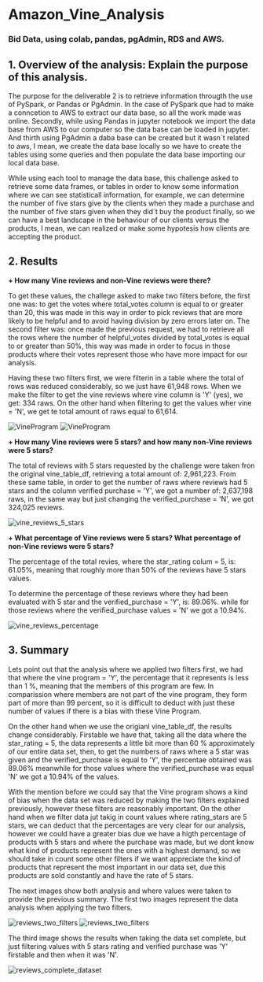 # Amazon_Vine_Analysis
### Bid Data, using colab, pandas, pgAdmin, RDS and AWS.

## 1.  Overview of the analysis: Explain the purpose of this analysis.
  
  The purpose for the deliverable 2 is to retrieve information througth the use of PySpark, or Pandas or PgAdmin. 
In the case of PySpark que had to make a conncetion to AWS to extract our data base, so all the work made was online. Secondly, while using Pandas in jupyter notebook we import the data base from AWS to our computer so the data base can be loaded in jupyter. And thirth using PgAdmin a daba base can be created but it wasn´t related to aws, I mean, we create the data base locally so we have to create the tables using some queries and then populate the data base importing our local data base.
  
While using each tool to manage the data base, this challenge asked to retrieve some data frames, or tables in order to know some information where we can see statisticall information, for example, we can determine the number of five stars give by the clients when they made a purchase and the number of five stars given when they did´t buy the product finally, so we can have a best landscape in the behaviour of our clients versus the products, I mean, we can realized or make some hypotesis how clients are accepting the product.


## 2.  Results

**+ How many Vine reviews and non-Vine reviews were there?**

To get these values, the challege asked to make two filters before, the first one was:  to get the votes where total_votes column is equal to or greater than 20, this was made in this way in order to pick reviews that are more likely to be helpful and to avoid having division by zero errors later on. The second filter was: once made the previous request, we had to retrieve all the rows where the number of helpful_votes divided by total_votes is equal to or greater than 50%, this way was made in order to focus in those products where their votes represent those who have more impact for our analysis.

Having these two filters first, we were filterin in a table where the total of rows was reduced considerably, so we just have 61,948 rows. When we make the filter to get the vine reviews where vine column is 'Y' (yes), we get: 334 raws. On the other hand when filtering to get the values wher vine = 'N', we get te total amount of raws equal to 61,614. 

![VineProgram](/ResourcesPandas/vine_program_Y.png)
![VineProgram](/ResourcesPandas/vine_program_N.png)


**+ How many Vine reviews were 5 stars? and how many non-Vine reviews were 5 stars?**

The total of reviews with 5 stars requested by the challenge were taken fron the original vine_table_df, retrieving a total amount of: 2,961,223. From these same table, in order to get the number of raws where reviews had 5 stars and the column verified purchase = 'Y', we got a number of: 2,637,198 raws, in the same way but just changing the verified_purchase = 'N', we got 324,025 reviews. 

![vine_reviews_5_stars](/ResourcesPandas/vine_reviews_5_stars.png)


**+ What percentage of Vine reviews were 5 stars? What percentage of non-Vine reviews were 5 stars?**

The percentage of the total revies, where the star_rating colum = 5, is: 61.05%, meaning that roughly more than 50% of the reviews have 5 stars values.

To determine the percentage of these reviews where they had been evaluated with 5 star and the verified_purchase = 'Y', is: 89.06%. while for those reviews where the verified_purchase values = 'N' we got a 10.94%. 

![vine_reviews_percentage](/ResourcesPandas/vine_reviews_percentages.png)


## 3.  Summary

Lets point out that the analysis where we applied two filters first, we had that where the vine program = 'Y', the percentage that it represents is less than 1 %, meaning that the members of this program are few. In comparission where members are not part of the vine program, they form part of more than 99 percent, so it is difficult to deduct with just these number of values if there is a bias with these Vine Program. 

On the other hand when we use the origianl vine_table_df, the results change considerably. Firstable we have that, taking all the data where the star_rating = 5, the data represents a little bit more than 60 % approximately of our entire data set, then, to get the numbers of raws where a 5 star was given and the verified_purchase is equal to 'Y', the percentae obtained was 89.06% meanwhile for those values where the verified_purchase was equal 'N' we got a 10.94% of the values. 

With the mention before  we could say that the Vine program shows a kind of bias when the data set was reduced by making the two filters explained previously, however these filters are reasonably important. On the other hand when we filter data jut takig in count values where rating_stars are 5 stars, we can deduct that the percentages are very clear for our analysis, however we could have a greater bias due we have a higth percentage of products with 5 stars and where the purchase was made, but we dont know what kind of products represent the ones with a highest demand, so we should take in count some other filters if we want appreciate the kind of products that represent the most important in our data set, due this products are sold constantly and have the rate of 5 stars.

The next images show both analysis and where values were taken to provide the previous summary.
The first two images represent the data analysis when applying the two filters.

![reviews_two_filters](/ResourcesPandas/reviews_two_filters_1.png)
![reviews_two_filters](/ResourcesPandas/reviews_two_filters_2.png)

The third image shows the results when taking the data set complete, but just filtering values with 5 stars rating and verified purchase was 'Y' firstable and then when it was 'N'.

![reviews_complete_dataset](/ResourcesPandas/reviews_complete_dataset.png)









